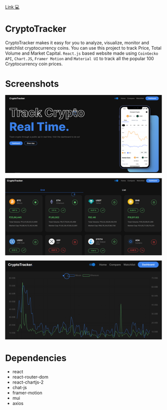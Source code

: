 [Link 💻](https://phenomenal-zabaione-193bc7.netlify.app/)
# CryptoTracker
CryptoTracker makes it easy for you to analyze, visualize, monitor and watchlist cryptocurrency coins. You can use this project to track Price, Total Volume and Market Capital. `React.js` based website made using `CoinGecko API`, `Chart.JS`, `Framer Motion` and `Material UI` to track all the popular 100 Cryptocurrency coin prices.

# Screenshots

![Dashboard 1](./public/screen1.PNG "Screenshot 1")

![Screenshot 2](./public/screen2.PNG "Screenshot 2")

![Screenshot 3](./public/screen3.PNG "Screenshot 3")

# Dependencies
* react
* react-router-dom
* react-chartjs-2
* chat-js
* framer-motion
* mui
* axios

